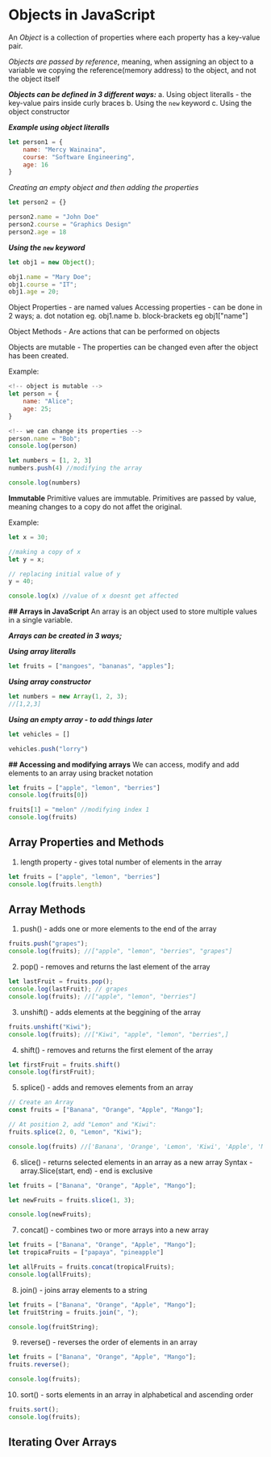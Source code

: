 # **Objects in JavaScript**

An *Object* is a collection of properties where each property has a key-value pair.

*Objects are passed by reference*, meaning, when assigning an object to a variable we copying the reference(memory address) to the object, and not the object itself

***Objects can be defined in 3 different ways:***
    a. Using object literalls - the key-value pairs inside curly braces
    b. Using the `new` keyword 
    c. Using the object constructor

***Example using object literalls***

```javascript
let person1 = {
    name: "Mercy Wainaina",
    course: "Software Engineering",
    age: 16
}
```
*Creating an empty object and then adding the properties*

```javascript
let person2 = {}

person2.name = "John Doe"
person2.course = "Graphics Design"
person2.age = 18
```

***Using the `new` keyword***

```javascript
let obj1 = new Object();

obj1.name = "Mary Doe";
obj1.course = "IT";
obj1.age = 20;
```

Object Properties - are named values
Accessing properties - can be done in 2 ways;
    a. dot notation eg. obj1.name
    b. block-brackets eg obj1["name"]

Object Methods - Are actions that can be performed on objects

Objects are mutable - The properties can be changed even after the object has been created.

Example:
```javascript
<!-- object is mutable -->
let person = {
    name: "Alice";
    age: 25;
}

<!-- we can change its properties -->
person.name = "Bob";
console.log(person)
```

<!-- Arrays are also mutable -->
```javascript
let numbers = [1, 2, 3]
numbers.push(4) //modifying the array

console.log(numbers)
```

**Immutable**
Primitive values are immutable.
Primitives are passed by value, meaning changes to a copy do not affet the original.

Example:

```javascript
let x = 30;

//making a copy of x
let y = x;

// replacing initial value of y
y = 40;

console.log(x) //value of x doesnt get affected
```


**## Arrays in JavaScript**
An array is an object used to store multiple values in a single variable.

***Arrays can be created in 3 ways;***

***Using array literalls***

````javascript
let fruits = ["mangoes", "bananas", "apples"];
````

***Using array constructor***

```javascript
let numbers = new Array(1, 2, 3);
//[1,2,3]
```

***Using an empty array - to add things later***

```javascript
let vehicles = []

vehicles.push("lorry")
```


**## Accessing and modifying arrays**
We can access, modify and add elements to an array using bracket notation

```javascript
let fruits = ["apple", "lemon", "berries"]
console.log(fruits[0])

fruits[1] = "melon" //modifying index 1 
console.log(fruits)
```

## Array Properties and Methods
1. length property - gives total number of elements in the array

```javascript
let fruits = ["apple", "lemon", "berries"]
console.log(fruits.length)
```

## Array Methods

1. push() - adds one or more elements to the end of the array

```javascript
fruits.push("grapes");
console.log(fruits); //["apple", "lemon", "berries", "grapes"]
```

2. pop() - removes and returns the last element of the array

```javascript
let lastFruit = fruits.pop();
console.log(lastFruit); // grapes
console.log(fruits); //["apple", "lemon", "berries"]
```

3. unshift() - adds elements at the beggining of the array

```javascript
fruits.unshift("Kiwi");
console.log(fruits); //["Kiwi", "apple", "lemon", "berries",]
```

4. shift() - removes and returns the first element of the array

```javascript
let firstFruit = fruits.shift()
console.log(firstFruit);
```

5. splice() - adds and removes elements from an array

```javascript
// Create an Array
const fruits = ["Banana", "Orange", "Apple", "Mango"];

// At position 2, add "Lemon" and "Kiwi":
fruits.splice(2, 0, "Lemon", "Kiwi");

console.log(fruits) //['Banana', 'Orange', 'Lemon', 'Kiwi', 'Apple', 'Mango']
```

6. slice() - returns selected elements in an array as a new array
             Syntax - array.Slice(start, end) - end is exclusive

```javascript
let fruits = ["Banana", "Orange", "Apple", "Mango"];

let newFruits = fruits.slice(1, 3);

console.log(newFruits);
```

7. concat() - combines two or more arrays into a new array

```javascript
let fruits = ["Banana", "Orange", "Apple", "Mango"];
let tropicaFruits = ["papaya", "pineapple"]

let allFruits = fruits.concat(tropicalFruits);
console.log(allFruits);
```

8. join() - joins array elements to a string

```javascript
let fruits = ["Banana", "Orange", "Apple", "Mango"];
let fruitString = fruits.join(", ");

console.log(fruitString);
```

9. reverse() - reverses the order of elements in an array

```javascript
let fruits = ["Banana", "Orange", "Apple", "Mango"];
fruits.reverse();

console.log(fruits);
```

10. sort() - sorts elements in an array in alphabetical and ascending order

```javascript
fruits.sort();
console.log(fruits);
```

## Iterating Over Arrays
